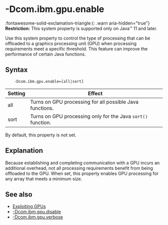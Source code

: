 <!--
* Copyright (c) 2017, 2022 IBM Corp. and others
*
* This program and the accompanying materials are made
* available under the terms of the Eclipse Public License 2.0
* which accompanies this distribution and is available at
* https://www.eclipse.org/legal/epl-2.0/ or the Apache
* License, Version 2.0 which accompanies this distribution and
* is available at https://www.apache.org/licenses/LICENSE-2.0.
*
* This Source Code may also be made available under the
* following Secondary Licenses when the conditions for such
* availability set forth in the Eclipse Public License, v. 2.0
* are satisfied: GNU General Public License, version 2 with
* the GNU Classpath Exception [1] and GNU General Public
* License, version 2 with the OpenJDK Assembly Exception [2].
*
* [1] https://www.gnu.org/software/classpath/license.html
* [2] http://openjdk.java.net/legal/assembly-exception.html
*
* SPDX-License-Identifier: EPL-2.0 OR Apache-2.0 OR GPL-2.0 WITH
* Classpath-exception-2.0 OR LicenseRef-GPL-2.0 WITH Assembly-exception
-->

# -Dcom.ibm.gpu.enable

:fontawesome-solid-exclamation-triangle:{: .warn aria-hidden="true"} **Restriction:** This system property is supported only on Java&trade; 11 and later.

Use this system property to control the type of processing that can be offloaded to a graphics processing unit (GPU) when processing requirements meet a specific threshold. This feature can improve the performance of certain Java functions.

## Syntax

        -Dcom.ibm.gpu.enable=[all|sort]

| Setting      | Effect                                                      |
|--------------|-------------------------------------------------------------|
| all          | Turns on GPU processing for all possible Java functions.    |
| sort         | Turns on GPU processing only for the Java `sort()` function.|

By default, this property is not set.

## Explanation

Because establishing and completing communication with a GPU incurs an additional overhead, not all processing requirements benefit from being offloaded to the GPU. When set, this property enables GPU processing for any array that meets a minimum size.

## See also

- [Exploiting GPUs](introduction.md#exploiting-gpus)
- [-Dcom.ibm.gpu.disable](dcomibmgpudisable.md)
- [-Dcom.ibm.gpu.verbose](dcomibmgpuverbose.md)


<!-- ==== END OF TOPIC ==== dcomibmgpuenable.md ==== -->
